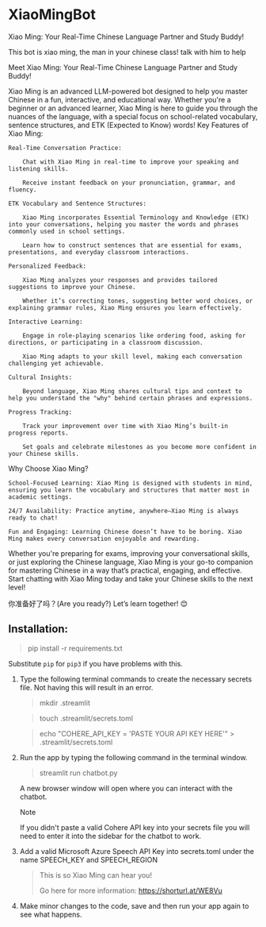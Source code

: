 # XiaoMingBot
Xiao Ming: Your Real-Time Chinese Language Partner and Study Buddy!

This bot is xiao ming, the man in your chinese class! talk with him to help

Meet Xiao Ming: Your Real-Time Chinese Language Partner and Study Buddy!

Xiao Ming is an advanced LLM-powered bot designed to help you master Chinese in a fun, interactive, and educational way. Whether you're a beginner or an advanced learner, Xiao Ming is here to guide you through the nuances of the language, with a special focus on school-related vocabulary, sentence structures, and ETK (Expected to Know) words!
Key Features of Xiao Ming:

    Real-Time Conversation Practice:

        Chat with Xiao Ming in real-time to improve your speaking and listening skills.

        Receive instant feedback on your pronunciation, grammar, and fluency.

    ETK Vocabulary and Sentence Structures:

        Xiao Ming incorporates Essential Terminology and Knowledge (ETK) into your conversations, helping you master the words and phrases commonly used in school settings.

        Learn how to construct sentences that are essential for exams, presentations, and everyday classroom interactions.

    Personalized Feedback:

        Xiao Ming analyzes your responses and provides tailored suggestions to improve your Chinese.

        Whether it’s correcting tones, suggesting better word choices, or explaining grammar rules, Xiao Ming ensures you learn effectively.

    Interactive Learning:

        Engage in role-playing scenarios like ordering food, asking for directions, or participating in a classroom discussion.

        Xiao Ming adapts to your skill level, making each conversation challenging yet achievable.

    Cultural Insights:

        Beyond language, Xiao Ming shares cultural tips and context to help you understand the "why" behind certain phrases and expressions.

    Progress Tracking:

        Track your improvement over time with Xiao Ming’s built-in progress reports.

        Set goals and celebrate milestones as you become more confident in your Chinese skills.

Why Choose Xiao Ming?

    School-Focused Learning: Xiao Ming is designed with students in mind, ensuring you learn the vocabulary and structures that matter most in academic settings.

    24/7 Availability: Practice anytime, anywhere—Xiao Ming is always ready to chat!

    Fun and Engaging: Learning Chinese doesn’t have to be boring. Xiao Ming makes every conversation enjoyable and rewarding.

Whether you're preparing for exams, improving your conversational skills, or just exploring the Chinese language, Xiao Ming is your go-to companion for mastering Chinese in a way that’s practical, engaging, and effective. Start chatting with Xiao Ming today and take your Chinese skills to the next level!

你准备好了吗？(Are you ready?) Let’s learn together! 😊


## Installation: 


   > pip install -r requirements.txt

   Substitute `pip` for `pip3` if you have problems with this.

1. Type the following terminal commands to create the necessary secrets file. Not having this will result in an error.

   > mkdir .streamlit

   > touch .streamlit/secrets.toml

   > echo "COHERE_API_KEY = 'PASTE YOUR API KEY HERE'" > .streamlit/secrets.toml

4. Run the app by typing the following command in the terminal window. 
   > streamlit run chatbot.py
   
   A new browser window will open where you can interact with the chatbot.

   > [!NOTE]
   > If you didn't paste a valid Cohere API key into your secrets file you will need to enter it into the sidebar for the chatbot to work.

5. Add a valid Microsoft Azure Speech API Key into secrets.toml under the name SPEECH_KEY and SPEECH_REGION

   > This is so Xiao Ming can hear you!
   > 
   > Go here for more information: https://shorturl.at/WE8Vu
6. Make minor changes to the code, save and then run your app again to see what happens.
